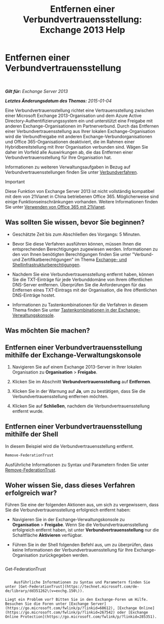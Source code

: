 ﻿---
title: 'Entfernen einer Verbundvertrauensstellung: Exchange 2013 Help'
TOCTitle: Entfernen einer Verbundvertrauensstellung
ms:assetid: dc4d126d-b567-470d-a5d0-e1402bf8f369
ms:mtpsurl: https://technet.microsoft.com/de-de/library/JJ657500(v=EXCHG.150)
ms:contentKeyID: 50476861
ms.date: 04/24/2018
mtps_version: v=EXCHG.150
ms.translationtype: HT
---

# Entfernen einer Verbundvertrauensstellung

 

_**Gilt für:** Exchange Server 2013_

_**Letztes Änderungsdatum des Themas:** 2015-01-04_

Eine Verbundvertrauensstellung richtet eine Vertrauensstellung zwischen einer Microsoft Exchange 2013-Organisation und dem Azure Active Directory-Authentifizierungssystem ein und unterstützt eine Freigabe mit anderen Exchange-Organisationen im Partnerverbund. Durch das Entfernen einer Verbundvertrauensstellung aus Ihrer lokalen Exchange-Organisation wird die Verbundfreigabe mit anderen Exchange-Verbundorganisationen und Office 365-Organisationen deaktiviert, die im Rahmen einer Hybridbereitstellung mit Ihrer Organisation verbunden sind. Wägen Sie daher im Vorfeld alle Auswirkungen ab, die das Entfernen einer Verbundvertrauensstellung für Ihre Organisation hat.

Informationen zu weiteren Verwaltungsaufgaben in Bezug auf Verbundvertrauensstellungen finden Sie unter [Verbundverfahren](federation-procedures-exchange-2013-help.md).


> [!IMPORTANT]
> Diese Funktion von Exchange Server 2013 ist nicht vollständig kompatibel mit dem von 21Vianet in China betriebenen Office 365. Möglicherweise sind einige Funktionseinschränkungen vorhanden. Weitere Informationen finden Sie unter <A href="https://go.microsoft.com/fwlink/?linkid=313640">Verwenden von Office 365 mit 21Vianet</A>.



## Was sollten Sie wissen, bevor Sie beginnen?

  - Geschätzte Zeit bis zum Abschließen des Vorgangs: 5 Minuten.

  - Bevor Sie diese Verfahren ausführen können, müssen Ihnen die entsprechenden Berechtigungen zugewiesen werden. Informationen zu den von Ihnen benötigten Berechtigungen finden Sie unter "Verbund- und Zertifikatberechtigungen" im Thema [Exchange- und Shellinfrastrukturberechtigungen](exchange-and-shell-infrastructure-permissions-exchange-2013-help.md).

  - Nachdem Sie eine Verbundvertrauensstellung entfernt haben, können Sie die TXT-Einträge für jede Verbunddomäne von Ihrem öffentlichen DNS-Server entfernen. Überprüfen Sie die Anforderungen für das Entfernen eines TXT-Eintrags mit der Organisation, die Ihre öffentlichen DNS-Einträge hostet.

  - Informationen zu Tastenkombinationen für die Verfahren in diesem Thema finden Sie unter [Tastenkombinationen in der Exchange-Verwaltungskonsole](keyboard-shortcuts-in-the-exchange-admin-center-exchange-online-protection-help.md).

## Was möchten Sie machen?

## Entfernen einer Verbundvertrauensstellung mithilfe der Exchange-Verwaltungskonsole

1.  Navigieren Sie auf einem Exchange 2013-Server in Ihrer lokalen Organisation zu **Organisation** \> **Freigabe**.

2.  Klicken Sie im Abschnitt **Verbundvertrauensstellung** auf **Entfernen**.

3.  Klicken Sie in der Warnung auf **Ja**, um zu bestätigen, dass Sie die Verbundvertrauensstellung entfernen möchten.

4.  Klicken Sie auf **Schließen**, nachdem die Verbundvertrauensstellung entfernt wurde.

## Entfernen einer Verbundvertrauensstellung mithilfe der Shell

In diesem Beispiel wird die Verbundvertrauensstellung entfernt.

```powershell
Remove-FederationTrust
```

Ausführliche Informationen zu Syntax und Parametern finden Sie unter [Remove-FederationTrust](https://technet.microsoft.com/de-de/library/dd351153\(v=exchg.150\)).

## Woher wissen Sie, dass dieses Verfahren erfolgreich war?

Führen Sie eine der folgenden Aktionen aus, um sich zu vergewissern, dass Sie die Verbundvertrauensstellung erfolgreich entfernt haben:

  - Navigieren Sie in der Exchange-Verwaltungskonsole zu **Organisation** \> **Freigabe**. Wenn Sie die Verbundvertrauensstellung erfolgreich entfernt haben, ist unter **Verbundvertrauensstellung** nur die Schaltfläche **Aktivieren** verfügbar.

  - Führen Sie in der Shell folgenden Befehl aus, um zu überprüfen, dass keine Informationen der Verbundvertrauensstellung für Ihre Exchange-Organisation zurückgegeben werden.
    
    ```powershell
Get-FederationTrust
```
    
    Ausführliche Informationen zu Syntax und Parametern finden Sie unter [Get-FederationTrust](https://technet.microsoft.com/de-de/library/dd351262\(v=exchg.150\)).

Liegt ein Problem vor? Bitten Sie in den Exchange-Foren um Hilfe. Besuchen Sie die Foren unter [Exchange Server](https://go.microsoft.com/fwlink/p/?linkid=60612), [Exchange Online](https://go.microsoft.com/fwlink/p/?linkid=267542) oder [Exchange Online Protection](https://go.microsoft.com/fwlink/p/?linkid=285351).


